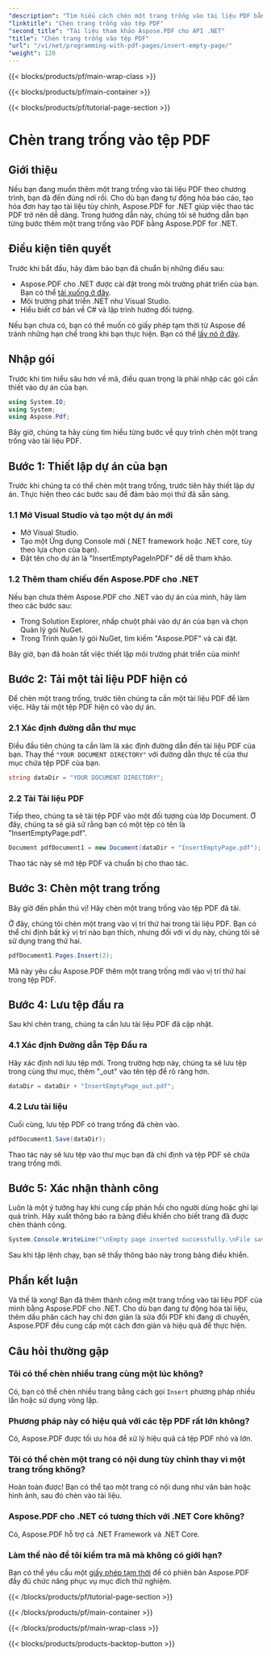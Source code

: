 ```yaml
---
"description": "Tìm hiểu cách chèn một trang trống vào tài liệu PDF bằng Aspose.PDF cho .NET. Hướng dẫn từng bước với các ví dụ mã để thao tác PDF liền mạch."
"linktitle": "Chèn trang trống vào tệp PDF"
"second_title": "Tài liệu tham khảo Aspose.PDF cho API .NET"
"title": "Chèn trang trống vào tệp PDF"
"url": "/vi/net/programming-with-pdf-pages/insert-empty-page/"
"weight": 120
---
```


{{< blocks/products/pf/main-wrap-class >}}

{{< blocks/products/pf/main-container >}}

{{< blocks/products/pf/tutorial-page-section >}}

# Chèn trang trống vào tệp PDF

## Giới thiệu

Nếu bạn đang muốn thêm một trang trống vào tài liệu PDF theo chương trình, bạn đã đến đúng nơi rồi. Cho dù bạn đang tự động hóa báo cáo, tạo hóa đơn hay tạo tài liệu tùy chỉnh, Aspose.PDF for .NET giúp việc thao tác PDF trở nên dễ dàng. Trong hướng dẫn này, chúng tôi sẽ hướng dẫn bạn từng bước thêm một trang trống vào PDF bằng Aspose.PDF for .NET.

## Điều kiện tiên quyết

Trước khi bắt đầu, hãy đảm bảo bạn đã chuẩn bị những điều sau:

- Aspose.PDF cho .NET được cài đặt trong môi trường phát triển của bạn. Bạn có thể [tải xuống ở đây](https://releases.aspose.com/pdf/net/).
- Môi trường phát triển .NET như Visual Studio.
- Hiểu biết cơ bản về C# và lập trình hướng đối tượng.

Nếu bạn chưa có, bạn có thể muốn có giấy phép tạm thời từ Aspose để tránh những hạn chế trong khi bạn thực hiện. Bạn có thể [lấy nó ở đây](https://purchase.aspose.com/temporary-license/).

## Nhập gói

Trước khi tìm hiểu sâu hơn về mã, điều quan trọng là phải nhập các gói cần thiết vào dự án của bạn.

```csharp
using System.IO;
using System;
using Aspose.Pdf;
```

Bây giờ, chúng ta hãy cùng tìm hiểu từng bước về quy trình chèn một trang trống vào tài liệu PDF.

## Bước 1: Thiết lập dự án của bạn

Trước khi chúng ta có thể chèn một trang trống, trước tiên hãy thiết lập dự án. Thực hiện theo các bước sau để đảm bảo mọi thứ đã sẵn sàng.

### 1.1 Mở Visual Studio và tạo một dự án mới
- Mở Visual Studio.
- Tạo một Ứng dụng Console mới (.NET framework hoặc .NET core, tùy theo lựa chọn của bạn).
- Đặt tên cho dự án là "InsertEmptyPageInPDF" để dễ tham khảo.

### 1.2 Thêm tham chiếu đến Aspose.PDF cho .NET
Nếu bạn chưa thêm Aspose.PDF cho .NET vào dự án của mình, hãy làm theo các bước sau:
- Trong Solution Explorer, nhấp chuột phải vào dự án của bạn và chọn Quản lý gói NuGet.
- Trong Trình quản lý gói NuGet, tìm kiếm "Aspose.PDF" và cài đặt.

Bây giờ, bạn đã hoàn tất việc thiết lập môi trường phát triển của mình!

## Bước 2: Tải một tài liệu PDF hiện có

Để chèn một trang trống, trước tiên chúng ta cần một tài liệu PDF để làm việc. Hãy tải một tệp PDF hiện có vào dự án.

### 2.1 Xác định đường dẫn thư mục

Điều đầu tiên chúng ta cần làm là xác định đường dẫn đến tài liệu PDF của bạn. Thay thế `"YOUR DOCUMENT DIRECTORY"` với đường dẫn thực tế của thư mục chứa tệp PDF của bạn.

```csharp
string dataDir = "YOUR DOCUMENT DIRECTORY";
```

### 2.2 Tải Tài liệu PDF

Tiếp theo, chúng ta sẽ tải tệp PDF vào một đối tượng của lớp Document. Ở đây, chúng ta sẽ giả sử rằng bạn có một tệp có tên là "InsertEmptyPage.pdf".

```csharp
Document pdfDocument1 = new Document(dataDir + "InsertEmptyPage.pdf");
```

Thao tác này sẽ mở tệp PDF và chuẩn bị cho thao tác.

## Bước 3: Chèn một trang trống

Bây giờ đến phần thú vị! Hãy chèn một trang trống vào tệp PDF đã tải.

Ở đây, chúng tôi chèn một trang vào vị trí thứ hai trong tài liệu PDF. Bạn có thể chỉ định bất kỳ vị trí nào bạn thích, nhưng đối với ví dụ này, chúng tôi sẽ sử dụng trang thứ hai.

```csharp
pdfDocument1.Pages.Insert(2);
```

Mã này yêu cầu Aspose.PDF thêm một trang trống mới vào vị trí thứ hai trong tệp PDF.

## Bước 4: Lưu tệp đầu ra

Sau khi chèn trang, chúng ta cần lưu tài liệu PDF đã cập nhật.

### 4.1 Xác định Đường dẫn Tệp Đầu ra

Hãy xác định nơi lưu tệp mới. Trong trường hợp này, chúng ta sẽ lưu tệp trong cùng thư mục, thêm "_out" vào tên tệp để rõ ràng hơn.

```csharp
dataDir = dataDir + "InsertEmptyPage_out.pdf";
```

### 4.2 Lưu tài liệu

Cuối cùng, lưu tệp PDF có trang trống đã chèn vào.

```csharp
pdfDocument1.Save(dataDir);
```

Thao tác này sẽ lưu tệp vào thư mục bạn đã chỉ định và tệp PDF sẽ chứa trang trống mới.

## Bước 5: Xác nhận thành công

Luôn là một ý tưởng hay khi cung cấp phản hồi cho người dùng hoặc ghi lại quá trình. Hãy xuất thông báo ra bảng điều khiển cho biết trang đã được chèn thành công.

```csharp
System.Console.WriteLine("\nEmpty page inserted successfully.\nFile saved at " + dataDir);
```

Sau khi tập lệnh chạy, bạn sẽ thấy thông báo này trong bảng điều khiển.

## Phần kết luận

Và thế là xong! Bạn đã thêm thành công một trang trống vào tài liệu PDF của mình bằng Aspose.PDF cho .NET. Cho dù bạn đang tự động hóa tài liệu, thêm dấu phân cách hay chỉ đơn giản là sửa đổi PDF khi đang di chuyển, Aspose.PDF đều cung cấp một cách đơn giản và hiệu quả để thực hiện.


## Câu hỏi thường gặp

### Tôi có thể chèn nhiều trang cùng một lúc không?
Có, bạn có thể chèn nhiều trang bằng cách gọi `Insert` phương pháp nhiều lần hoặc sử dụng vòng lặp.

### Phương pháp này có hiệu quả với các tệp PDF rất lớn không?
Có, Aspose.PDF được tối ưu hóa để xử lý hiệu quả cả tệp PDF nhỏ và lớn.

### Tôi có thể chèn một trang có nội dung tùy chỉnh thay vì một trang trống không?
Hoàn toàn được! Bạn có thể tạo một trang có nội dung như văn bản hoặc hình ảnh, sau đó chèn vào tài liệu.

### Aspose.PDF cho .NET có tương thích với .NET Core không?
Có, Aspose.PDF hỗ trợ cả .NET Framework và .NET Core.

### Làm thế nào để tôi kiểm tra mã mà không có giới hạn?
Bạn có thể yêu cầu một [giấy phép tạm thời](https://purchase.aspose.com/temporary-license/) để có phiên bản Aspose.PDF đầy đủ chức năng phục vụ mục đích thử nghiệm.

{{< /blocks/products/pf/tutorial-page-section >}}

{{< /blocks/products/pf/main-container >}}

{{< /blocks/products/pf/main-wrap-class >}}

{{< blocks/products/products-backtop-button >}}